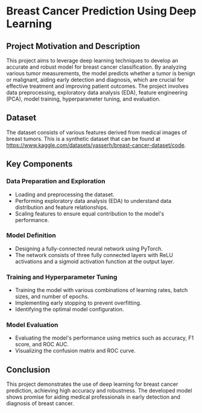 # Breast Cancer Prediction Using Deep Learning

## Project Motivation and Description

This project aims to leverage deep learning techniques to develop an accurate and robust model for breast cancer classification. By analyzing various tumor measurements, the model predicts whether a tumor is benign or malignant, aiding early detection and diagnosis, which are crucial for effective treatment and improving patient outcomes. The project involves data preprocessing, exploratory data analysis (EDA), feature engineering (PCA), model training, hyperparameter tuning, and evaluation.

## Dataset

The dataset consists of various features derived from medical images of breast tumors. This is a synthetic dataset that can be found at https://www.kaggle.com/datasets/yasserh/breast-cancer-dataset/code.

## Key Components

### Data Preparation and Exploration
- Loading and preprocessing the dataset.
- Performing exploratory data analysis (EDA) to understand data distribution and feature relationships.
- Scaling features to ensure equal contribution to the model's performance.

### Model Definition
- Designing a fully-connected neural network using PyTorch.
- The network consists of three fully connected layers with ReLU activations and a sigmoid activation function at the output layer.

### Training and Hyperparameter Tuning
- Training the model with various combinations of learning rates, batch sizes, and number of epochs.
- Implementing early stopping to prevent overfitting.
- Identifying the optimal model configuration.

### Model Evaluation
- Evaluating the model's performance using metrics such as accuracy, F1 score, and ROC AUC.
- Visualizing the confusion matrix and ROC curve.

## Conclusion
This project demonstrates the use of deep learning for breast cancer prediction, achieving high accuracy and robustness. The developed model shows promise for aiding medical professionals in early detection and diagnosis of breast cancer.






